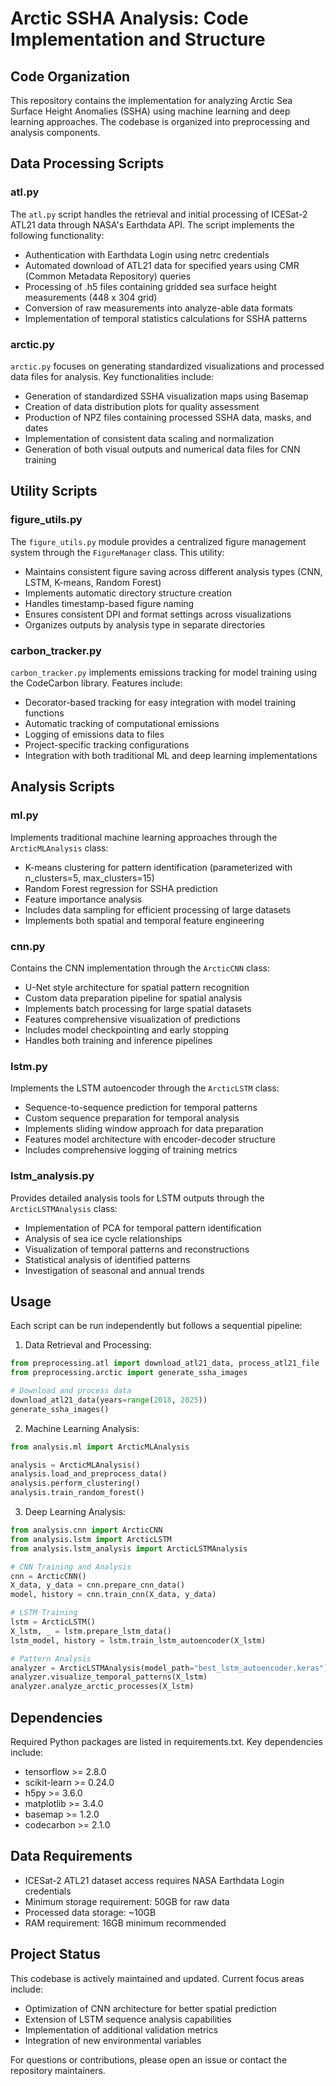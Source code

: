 
# Arctic SSHA Analysis: Code Implementation and Structure

## Code Organization
This repository contains the implementation for analyzing Arctic Sea Surface Height Anomalies (SSHA) using machine learning and deep learning approaches. The codebase is organized into preprocessing and analysis components.

## Data Processing Scripts

### atl.py
The `atl.py` script handles the retrieval and initial processing of ICESat-2 ATL21 data through NASA's Earthdata API. The script implements the following functionality:
- Authentication with Earthdata Login using netrc credentials
- Automated download of ATL21 data for specified years using CMR (Common Metadata Repository) queries
- Processing of .h5 files containing gridded sea surface height measurements (448 x 304 grid)
- Conversion of raw measurements into analyze-able data formats
- Implementation of temporal statistics calculations for SSHA patterns

### arctic.py
`arctic.py` focuses on generating standardized visualizations and processed data files for analysis. Key functionalities include:
- Generation of standardized SSHA visualization maps using Basemap
- Creation of data distribution plots for quality assessment
- Production of NPZ files containing processed SSHA data, masks, and dates
- Implementation of consistent data scaling and normalization
- Generation of both visual outputs and numerical data files for CNN training

## Utility Scripts

### figure_utils.py
The `figure_utils.py` module provides a centralized figure management system through the `FigureManager` class. This utility:
- Maintains consistent figure saving across different analysis types (CNN, LSTM, K-means, Random Forest)
- Implements automatic directory structure creation
- Handles timestamp-based figure naming
- Ensures consistent DPI and format settings across visualizations
- Organizes outputs by analysis type in separate directories

### carbon_tracker.py
`carbon_tracker.py` implements emissions tracking for model training using the CodeCarbon library. Features include:
- Decorator-based tracking for easy integration with model training functions
- Automatic tracking of computational emissions
- Logging of emissions data to files
- Project-specific tracking configurations
- Integration with both traditional ML and deep learning implementations

## Analysis Scripts

### ml.py
Implements traditional machine learning approaches through the `ArcticMLAnalysis` class:
- K-means clustering for pattern identification (parameterized with n_clusters=5, max_clusters=15)
- Random Forest regression for SSHA prediction
- Feature importance analysis
- Includes data sampling for efficient processing of large datasets
- Implements both spatial and temporal feature engineering

### cnn.py
Contains the CNN implementation through the `ArcticCNN` class:
- U-Net style architecture for spatial pattern recognition
- Custom data preparation pipeline for spatial analysis
- Implements batch processing for large spatial datasets
- Features comprehensive visualization of predictions
- Includes model checkpointing and early stopping
- Handles both training and inference pipelines

### lstm.py
Implements the LSTM autoencoder through the `ArcticLSTM` class:
- Sequence-to-sequence prediction for temporal patterns
- Custom sequence preparation for temporal analysis
- Implements sliding window approach for data preparation
- Features model architecture with encoder-decoder structure
- Includes comprehensive logging of training metrics

### lstm_analysis.py
Provides detailed analysis tools for LSTM outputs through the `ArcticLSTMAnalysis` class:
- Implementation of PCA for temporal pattern identification
- Analysis of sea ice cycle relationships
- Visualization of temporal patterns and reconstructions
- Statistical analysis of identified patterns
- Investigation of seasonal and annual trends

## Usage

Each script can be run independently but follows a sequential pipeline:

1. Data Retrieval and Processing:
```python
from preprocessing.atl import download_atl21_data, process_atl21_file
from preprocessing.arctic import generate_ssha_images

# Download and process data
download_atl21_data(years=range(2018, 2025))
generate_ssha_images()
```

2. Machine Learning Analysis:
```python
from analysis.ml import ArcticMLAnalysis

analysis = ArcticMLAnalysis()
analysis.load_and_preprocess_data()
analysis.perform_clustering()
analysis.train_random_forest()
```

3. Deep Learning Analysis:
```python
from analysis.cnn import ArcticCNN
from analysis.lstm import ArcticLSTM
from analysis.lstm_analysis import ArcticLSTMAnalysis

# CNN Training and Analysis
cnn = ArcticCNN()
X_data, y_data = cnn.prepare_cnn_data()
model, history = cnn.train_cnn(X_data, y_data)

# LSTM Training
lstm = ArcticLSTM()
X_lstm, _ = lstm.prepare_lstm_data()
lstm_model, history = lstm.train_lstm_autoencoder(X_lstm)

# Pattern Analysis
analyzer = ArcticLSTMAnalysis(model_path="best_lstm_autoencoder.keras")
analyzer.visualize_temporal_patterns(X_lstm)
analyzer.analyze_arctic_processes(X_lstm)
```

## Dependencies
Required Python packages are listed in requirements.txt. Key dependencies include:
- tensorflow >= 2.8.0
- scikit-learn >= 0.24.0
- h5py >= 3.6.0
- matplotlib >= 3.4.0
- basemap >= 1.2.0
- codecarbon >= 2.1.0

## Data Requirements
- ICESat-2 ATL21 dataset access requires NASA Earthdata Login credentials
- Minimum storage requirement: 50GB for raw data
- Processed data storage: ~10GB
- RAM requirement: 16GB minimum recommended

## Project Status
This codebase is actively maintained and updated. Current focus areas include:
- Optimization of CNN architecture for better spatial prediction
- Extension of LSTM sequence analysis capabilities
- Implementation of additional validation metrics
- Integration of new environmental variables

For questions or contributions, please open an issue or contact the repository maintainers.

